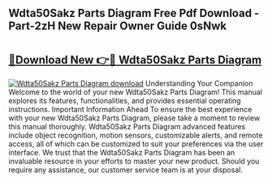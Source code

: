 ## Wdta50Sakz Parts Diagram Free Pdf Download - Part-2zH New Repair Owner Guide 0sNwk

# <h2><a href="http://dfrdzt.blite.top/?on=Wdta50Sakz+Parts+Diagram">🔗Download New 👉🔴 Wdta50Sakz Parts Diagram</a></h2>

[![Wdta50Sakz Parts Diagram download](https://i.imgur.com/lujVjoI.png)](http://dfrdzt.blite.top/?on=Wdta50Sakz+Parts+Diagram)
Understanding Your Companion Welcome to the world of your new Wdta50Sakz Parts Diagram! This manual explores its features, functionalities, and provides essential operating instructions. Important Information Ahead To ensure the best experience with your new Wdta50Sakz Parts Diagram, please take a moment to review this manual thoroughly. Wdta50Sakz Parts Diagram advanced features include object recognition, motion sensors, customizable alerts, and remote access, all of which can be customized to suit your preferences via the user interface. We trust that the Wdta50Sakz Parts Diagram has been an invaluable resource in your efforts to master your new product. Should you require any assistance, our customer service team is at your disposal.
